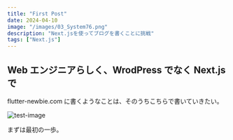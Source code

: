 ```yaml
---
title: "First Post"
date: 2024-04-10
image: "/images/03_System76.png"
description: "Next.jsを使ってブログを書くことに挑戦"
tags: ["Next.js"]
---
```


## Web エンジニアらしく、WrodPress でなく Next.js で

flutter-newbie.com に書くようなことは、そのうちこちらで書いていきたい。

![test-image](/images/image-first.jpg)

まずは最初の一歩。
